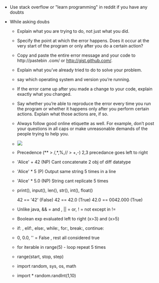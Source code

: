
- Use stack overflow or "learn programming" in reddit if you have any doubts

- While asking doubs
	- Explain what you are trying to do, not just what you did.
	
	- Specify the point at which the error happens. Does it occur at the very start of the program or only after you do a certain action?
	
	- Copy and paste the entire error message and your code to http://pastebin .com/ or http://gist.github.com/.
	
	- Explain what you’ve already tried to do to solve your problem.
	
	- say which operating system and version you’re running.
	
	- If the error came up after you made a change to your code, explain exactly what you changed.
	
	- Say whether you’re able to reproduce the error every time you run the program or whether it happens only after you perform certain actions. Explain what those actions are, if so.
	
	- Always follow good online etiquette as well. For example, don’t post your questions in all caps or make unreasonable demands of the people trying to help you.
	
	- ![](/ZettleKasten/Unsorted/Attachment/Pasted_image_20250716181016.png)
	
	- Precedence   (**     >    /,*,%,//    >    +,-)  2,3 precedance goes left to right    
	
	-  'Alice' + 42  (NP)   Cant concatenate 2 obj of diff datatype
	-  'Alice' * 5  (P)   Output same string 5 times in a line
	-   'Alice' * 5.0  (NP)  String cant replicate 5 times
	
	- print(), input(), len(), str(), int(), float()
	
		42 == '42'  (False) 
		42 == 42.0  (True) 
		42.0 == 0042.000  (True)
	- Unlike java,  && = and , || = or,  ! = not except in !=
	
	- Boolean exp evaluated left to right  (x>3) and (x>5)
	
	- if: , elif:, else:, while:, for:, break:, continue:
	
	- 0, 0.0, ''  = False ,  rest all considered true
	
	- for iterable in range(5)  -  loop repeat 5 times
	
	- range(start, stop, step)
	
	- import random, sys, os, math
	- import * 
		random.randInt(1,10)